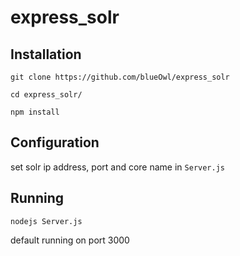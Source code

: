 # express_solr

## Installation

`git clone https://github.com/blueOwl/express_solr`

`cd express_solr/`

`npm install`

## Configuration

set solr ip address, port and core name in `Server.js`

## Running
`nodejs Server.js `

default running on port 3000 
